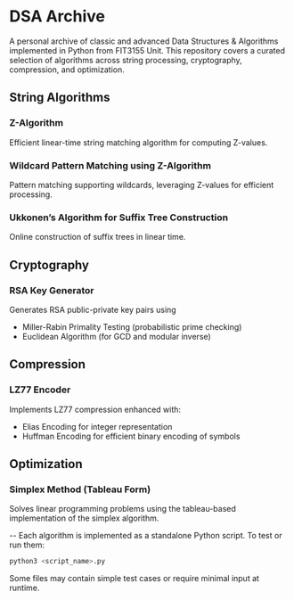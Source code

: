 # DSA Archive
A personal archive of classic and advanced Data Structures & Algorithms implemented in Python from FIT3155 Unit.
This repository covers a curated selection of algorithms across string processing, cryptography, compression, and optimization.

## String Algorithms
### Z-Algorithm
Efficient linear-time string matching algorithm for computing Z-values.
### Wildcard Pattern Matching using Z-Algorithm
Pattern matching supporting wildcards, leveraging Z-values for efficient processing.
### Ukkonen’s Algorithm for Suffix Tree Construction
Online construction of suffix trees in linear time.

## Cryptography
### RSA Key Generator
Generates RSA public-private key pairs using
- Miller-Rabin Primality Testing (probabilistic prime checking)
- Euclidean Algorithm (for GCD and modular inverse)

## Compression
### LZ77 Encoder
Implements LZ77 compression enhanced with:
- Elias Encoding for integer representation
- Huffman Encoding for efficient binary encoding of symbols

## Optimization
### Simplex Method (Tableau Form)
Solves linear programming problems using the tableau-based implementation of the simplex algorithm.

--
Each algorithm is implemented as a standalone Python script. To test or run them:
```bash
python3 <script_name>.py
```
Some files may contain simple test cases or require minimal input at runtime.
